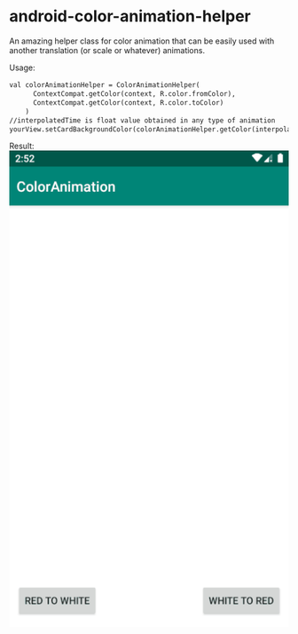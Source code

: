# android-color-animation-helper
An amazing helper class for color animation that can be easily used with another translation (or scale or whatever) animations.

Usage:
```
val colorAnimationHelper = ColorAnimationHelper( 
      ContextCompat.getColor(context, R.color.fromColor), 
      ContextCompat.getColor(context, R.color.toColor) 
    )
//interpolatedTime is float value obtained in any type of animation
yourView.setCardBackgroundColor(colorAnimationHelper.getColor(interpolatedTime))
```
Result:
![](demo.gif)
